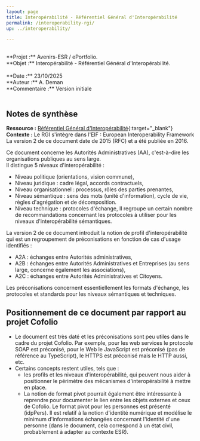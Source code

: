 ```yaml
---
layout: page
title: Interopérabilité - Référentiel Général d'Interopérabilité
permalink: /interoperability-rgi/
up: ../interoperability/

---
```


<br/>
**Projet :** Avenirs-ESR / ePortfolio. <br/>
**Objet :** Interopérabilité - Référentiel Général d'Interopérabilité.<br/>
<br/>
**Date :** 23/10/2025<br/>
**Auteur :** A. Deman<br/>
**Commentaire :** Version initiale<br/>
<br/>

## Notes de synthèse

**Ressource :** [Référentiel Général d'Interopérabilité](https://www.numerique.gouv.fr/offre-accompagnement/reference-interoperabilite-rgi/){:target="_blank"}<br/>
**Contexte :** Le RGI s'intègre dans l'EIF : European Interoperability Framework<br/>
La version 2 de ce document date de 2015 (RFC) et a été publiée en 2016.

Ce document concerne les Autorités Administratives (AA), c'est-à-dire les organisations publiques au sens large. <br/>
Il distingue 5 niveaux d'interopérabilité :
- Niveau politique (orientations, vision commune),
- Niveau juridique : cadre légal, accords contractuels,
- Niveau organisationnel : processus, rôles des parties prenantes,
- Niveau sémantique : sens des mots (unité d'information), cycle de vie, règles d'agrégation et de décomposition.   
- Niveau technique : protocoles d'échange,
Il regroupe un certain nombre de recommandations concernant les protocoles à utiliser pour les niveaux d'interopérabilité sémantiques.

La version 2 de ce document introduit la notion de profil d'interopérabilité qui est un regroupement de préconisations en fonction de cas d'usage identifiés :
- A2A : échanges entre Autorités administratives,
- A2B : échanges entre Autorités Administratives et Entreprises (au sens large, concerne également les associations),
- A2C : échanges entre Autorités Administratives et Citoyens.

Les préconisations concernent essentiellement les formats d'échange, les protocoles et standards pour les niveaux sémantiques et techniques. 

## Positionnement de ce document par rapport au projet Cofolio 
- Le document est très daté et les préconisations sont peu utiles dans le cadre du projet Cofolio. Par exemple, pour les web services le protocole SOAP est préconisé, pour le Web le JavaScript est préconisé (pas de référence au TypeScript), le HTTPS est préconisé mais le HTTP aussi, etc.
- Certains concepts restent utiles, tels que :
   - les profils et les niveaux d'interopérabilité, qui peuvent nous aider à positionner le périmètre des mécanismes d'interopérabilité à mettre en place.
   - La notion de format pivot pourrait également être intéressante à reprendre pour documenter le lien entre les objets externes et ceux de Cofolio.  Le format pivot pour les personnes est présenté (idpPers). Il est relatif à la notion d'identité numérique et modélise le minimum d'informations échangées concernant l'identité d'une personne (dans le document, cela correspond à un état civil, probablement à adapter au contexte ESR).